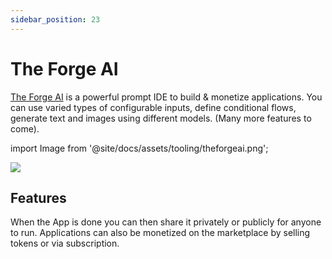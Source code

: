 ```yaml
---
sidebar_position: 23
---
```


# The Forge AI

[The Forge AI](https://theforgeai.com/) is a powerful prompt IDE to build & monetize applications. You can use varied types of configurable inputs, define conditional flows, generate text and images using different models. (Many more features to come).


import Image from '@site/docs/assets/tooling/theforgeai.png';

<div style={{textAlign: 'center'}}>
  <img src={Image} style={{width: "1200px"}} />
</div>

## Features

When the App is done you can then share it privately or publicly for anyone to run.
Applications can also be monetized on the marketplace by selling tokens or via subscription.
